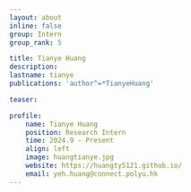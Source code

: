 ```yaml
---
layout: about
inline: false
group: Intern
group_rank: 5

title: Tianye Huang
description: 
lastname: tianye
publications: 'author^=*TianyeHuang'

teaser: 

profile:
    name: Tianye Huang
    position: Research Intern
    time: 2024.9 - Present
    align: left
    image: huangtianye.jpg
    website: https://huangty5121.github.io/
    email: yeh.huang@connect.polyu.hk
---
```


<!-- # Student Assistants

**Wengyu ZHANG**

Student Assistant, Undergraduate Student, Department of Computing, The Hong Kong Polytechnic University

[Homepage](https://wengyuzhang.com)
[Google Scholar](https://scholar.google.com/citations?user=zgV2AIAAAAAJ)
[wengyu.zhang@connect.polyu.hk](mailto:wengyu.zhang@connect.polyu.hk) -->